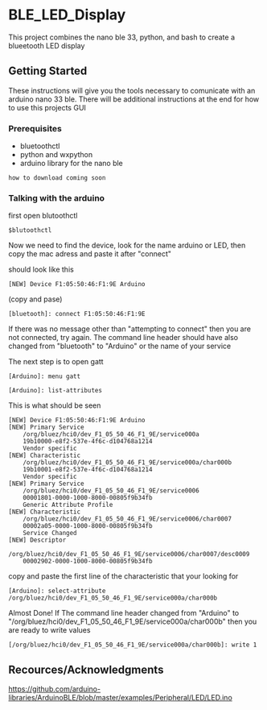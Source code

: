 
# BLE_LED_Display

This  project combines the nano ble 33, python, and bash to create a blueetooth LED display

## Getting Started

These instructions will give you the tools necessary to comunicate with an arduino nano 33 ble.
There will be additional instructions at the end for how to use this projects GUI

### Prerequisites

- bluetoothctl
- python and wxpython
- arduino library for the nano ble

```
how to download coming soon
```

### Talking with the arduino


first open blutoothctl

```
$blutoothctl
```

Now we need to find the device, look for the name arduino or LED, then copy the mac adress and paste it after "connect"

should look like this
```
[NEW] Device F1:05:50:46:F1:9E Arduino
```

(copy and pase)
```
[bluetooth]: connect F1:05:50:46:F1:9E
```

If there was no message other than "attempting to connect" then you are not connected, try again.
The command line header should have also changed from "bluetooth" to "Arduino" or the name of your service

The next step is to open gatt

```
[Arduino]: menu gatt
```

```
[Arduino]: list-attributes
```

This is what should be seen
```
[NEW] Device F1:05:50:46:F1:9E Arduino
[NEW] Primary Service
	/org/bluez/hci0/dev_F1_05_50_46_F1_9E/service000a
	19b10000-e8f2-537e-4f6c-d104768a1214
	Vendor specific
[NEW] Characteristic
	/org/bluez/hci0/dev_F1_05_50_46_F1_9E/service000a/char000b
	19b10001-e8f2-537e-4f6c-d104768a1214
	Vendor specific
[NEW] Primary Service
	/org/bluez/hci0/dev_F1_05_50_46_F1_9E/service0006
	00001801-0000-1000-8000-00805f9b34fb
	Generic Attribute Profile
[NEW] Characteristic
	/org/bluez/hci0/dev_F1_05_50_46_F1_9E/service0006/char0007
	00002a05-0000-1000-8000-00805f9b34fb
	Service Changed
[NEW] Descriptor
	/org/bluez/hci0/dev_F1_05_50_46_F1_9E/service0006/char0007/desc0009
	00002902-0000-1000-8000-00805f9b34fb
```

copy and paste the first line of the characteristic that your looking for

```
[Arduino]: select-attribute /org/bluez/hci0/dev_F1_05_50_46_F1_9E/service000a/char000b
```

Almost Done! If The command line header changed from "Arduino" to "/org/bluez/hci0/dev_F1_05_50_46_F1_9E/service000a/char000b"
then you are ready to write values

```
[/org/bluez/hci0/dev_F1_05_50_46_F1_9E/service000a/char000b]: write 1
```



## Recources/Acknowledgments

https://github.com/arduino-libraries/ArduinoBLE/blob/master/examples/Peripheral/LED/LED.ino
